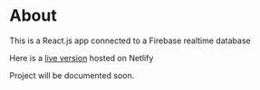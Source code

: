 # About
This is a React.js app connected to a Firebase realtime database


Here is a [live version](https://cities-react-firebase-app.netlify.app/) hosted on Netlify

Project will be documented soon.